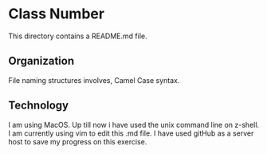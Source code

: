 # Class Number

This directory contains a README.md file. 


## Organization

File naming structures involves, Camel Case syntax.

## Technology

I am using MacOS. Up till now i have used the unix command line on z-shell. I am currently using vim to edit this .md file. I have used gitHub as a server host to save my progress on this exercise.
